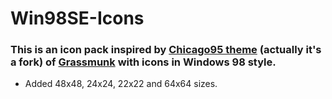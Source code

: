 # Win98SE-Icons
### This is an icon pack inspired by [Chicago95 theme](https://github.com/grassmunk/Chicago95/tree/master/Icons "github.com/grassmunk/Chicago95/tree/master/Icons") (actually it's a fork) of [Grassmunk](https://github.com/grassmunk "github.com/grassmunk") with icons in Windows 98 style.

- Added 48x48, 24x24, 22x22 and 64x64 sizes.